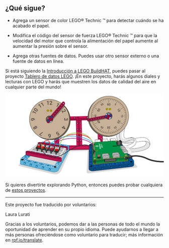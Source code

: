 ## ¿Qué sigue?

+ Agrega un sensor de color LEGO® Technic ™ para detectar cuándo se ha acabado el papel.

+ Modifica el código del sensor de fuerza LEGO® Technic ™ para que la velocidad del motor que controla la alimentación del papel aumente al aumentar la presión sobre el sensor.

+ Agrega otras fuentes de datos. Puedes usar otro sensor externo o una fuente de datos en línea.

Si está siguiendo la [Introducción a LEGO BuildHAT](https://projects.raspberrypi.org/es-ES/pathways/lego-intro), puedes pasar al proyecto [Tablero de datos LEGO](https://projects.raspberrypi.org/es-ES/projects/lego-data-dash). ¡En este proyecto, harás algunos diales y lecturas con LEGO y harás que muestren los datos de calidad del aire en cualquier parte del mundo!

![Imagen de Tablero de datos LEGO que muestra diales y un buidhat](images/datadashbanner.png)

Si quieres divertirte explorando Python, entonces puedes probar cualquiera de [estos proyectos](https://projects.raspberrypi.org/es-ES/projects?software%5B%5D=python).

***
Este proyecto fue traducido por voluntarios:

Laura Lurati

Gracias a los voluntarios, podemos dar a las personas de todo el mundo la oportunidad de aprender en su propio idioma. Puede ayudarnos a llegar a más personas ofreciéndose como voluntario para traducir; más información en [rpf.io/translate](https://rpf.io/translate).
